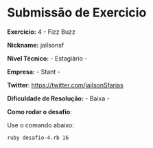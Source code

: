 # Submissão de Exercicio

**Exercicio:** 4 - Fizz Buzz

**Nickname:** jailsonsf

**Nível Técnico:** - Estagiário -

**Empresa:** - Stant -

**Twitter**: https://twitter.com/jailsonSfarias

**Dificuldade de Resolução:** - Baixa -

**Como rodar o desafio**: 

Use o comando abaixo: 
```bash
ruby desafio-4.rb 16
```